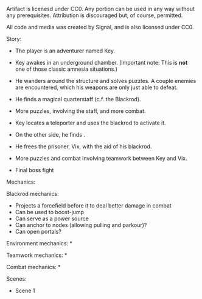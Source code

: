 Artifact is licenesd under CC0. Any portion can be used in any way without any prerequisites. Attribution is discouraged but, of course, permitted.

All code and media was created by Signal, and is also licensed under CC0.

Story:

* The player is an adventurer named Key.

* Key awakes in an underground chamber. (Important note: This is **__not__** one of those classic amnesia situations.)
* He wanders around the structure and solves puzzles. A couple enemies are encountered, which his weapons are only just able to defeat.
* He finds a magical quarterstaff (c.f. the Blackrod).
* More puzzles, involving the staff, and more combat.
* Key locates a teleporter and uses the blackrod to activate it.
* On the other side, he finds <a structure with a prisoner>.
* He frees the prisoner, Vix, with the aid of his blackrod.
* More puzzles and combat involving teamwork between Key and Vix.
* Final boss fight

Mechanics:

Blackrod mechanics:
* Projects a forcefield before it to deal better damage in combat
* Can be used to boost-jump
* Can serve as a power source
* Can anchor to nodes (allowing pulling and parkour)?
* Can open portals?

Environment mechanics:
* 

Teamwork mechanics:
* 

Combat mechanics:
* 

Scenes:

* Scene 1